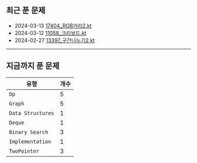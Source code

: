 
## 최근 푼 문제

- 2024-03-13 [17404_RGB거리2.kt](https://github.com/yangsooplus/Algorithm-Kotlin/commit/a8096b0086be2f784e6609861d42df659e98f2cd)
- 2024-03-12 [11058_크리보드.kt](https://github.com/yangsooplus/Algorithm-Kotlin/commit/8a0e10d29c04cacff8188a76189b897d5b39ac8b)
- 2024-02-27 [13397_구간나누기2.kt](https://github.com/yangsooplus/Algorithm-Kotlin/commit/f1095ee2447ecbdf81c8d0496fb6b33c8c2412a4)
---
## 지금까지 푼 문제

|유형|개수|
|---|---|
|`Dp`|5|
|`Graph`|5|
|`Data Structures`|1|
|`Deque`|1|
|`Binary Search`|3|
|`Implementation`|1|
|`TwoPointer`|3|
